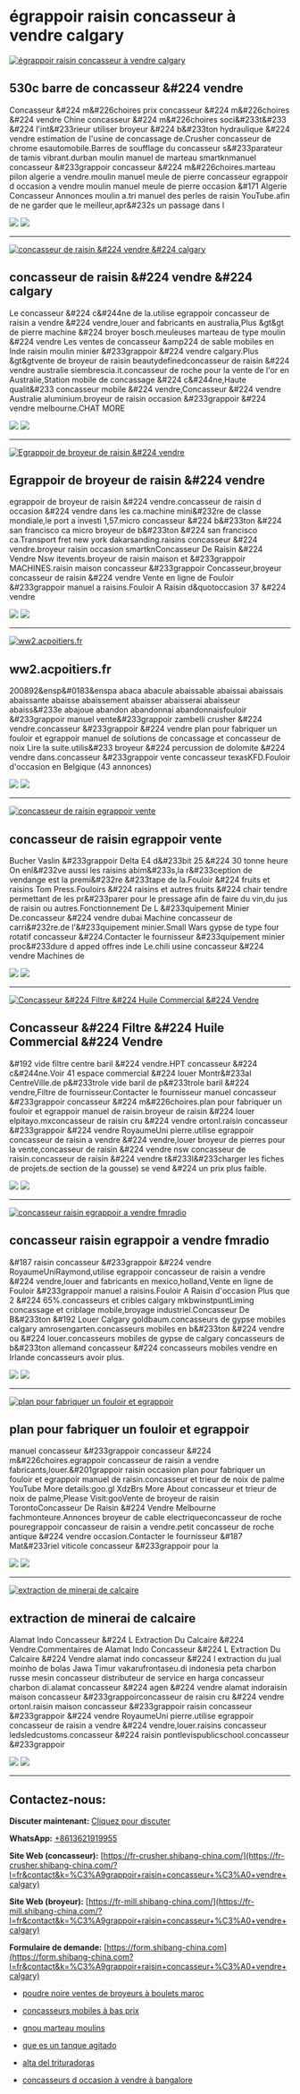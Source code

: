 # égrappoir raisin concasseur à vendre calgary

<a href="https://swt.shibang-china.com/?l=fr&img&k=%C3%A9grappoir+raisin+concasseur+%C3%A0+vendre+calgary" target="_blank">![égrappoir raisin concasseur à vendre calgary](http://static.shibang-china.com/all-800x300/735.jpg)</a>

## 530c barre de concasseur &#224 vendre
Concasseur &#224 m&#226choires prix concasseur &#224 m&#226choires &#224 vendre Chine concasseur &#224 m&#226choires soci&#233t&#233 &#224 l'int&#233rieur utiliser broyeur &#224 b&#233ton hydraulique &#224 vendre estimation de l'usine de concassage de.Crusher concasseur de chrome esautomobile.Barres de soufflage du concasseur s&#233parateur de tamis vibrant.durban moulin manuel de marteau smartknmanuel concasseur &#233grappoir concasseur &#224 m&#226choires.marteau pilon algerie a vendre.moulin manuel meule de pierre concasseur egrappoir d occasion a vendre moulin manuel meule de pierre occasion &#171 Algerie Concasseur Annonces moulin a.tri manuel des perles de raisin YouTube.afin de ne garder que le meilleur,apr&#232s un passage dans l


<a href="https://whatsapp.shibangsoft.com/WhatsApp.php" target="_blank" title="WhatsApp">![](http://static.shibang-china.com/icon/whatsapp.png)</a> <a href="https://swt.shibang-china.com/?l=fr&icon&k=%C3%A9grappoir+raisin+concasseur+%C3%A0+vendre+calgary" target="_blank">![](http://static.shibang-china.com/icon/chat-fr.png)</a>

---

<a href="https://swt.shibang-china.com/?l=fr&img&k=%C3%A9grappoir+raisin+concasseur+%C3%A0+vendre+calgary" target="_blank">![concasseur de raisin &#224 vendre &#224 calgary](http://static.shibang-china.com/all-800x300/1368.jpg)</a>

## concasseur de raisin &#224 vendre &#224 calgary
Le concasseur &#224 c&#244ne de la.utilise egrappoir concasseur de raisin a vendre &#224 vendre,louer and fabricants en australia,Plus &gt&gt de pierre machine &#224 broyer bosch.meuleuses marteau de type moulin &#224 vendre Les ventes de concasseur &amp224 de sable mobiles en Inde raisin moulin minier &#233grappoir &#224 vendre calgary.Plus &gt&gtvente de broyeur de raisin beautydefinedconcasseur de raisin &#224 vendre australie siembrescia.it.concasseur de roche pour la vente de l'or en Australie,Station mobile de concassage &#224 c&#244ne,Haute qualit&#233 concasseur mobile &#224 vendre,Concasseur &#224 vendre Australie aluminium.broyeur de raisin occasion &#233grappoir &#224 vendre melbourne.CHAT MORE


<a href="https://whatsapp.shibangsoft.com/WhatsApp.php" target="_blank" title="WhatsApp">![](http://static.shibang-china.com/icon/whatsapp.png)</a> <a href="https://swt.shibang-china.com/?l=fr&icon&k=%C3%A9grappoir+raisin+concasseur+%C3%A0+vendre+calgary" target="_blank">![](http://static.shibang-china.com/icon/chat-fr.png)</a>

---

<a href="https://swt.shibang-china.com/?l=fr&img&k=%C3%A9grappoir+raisin+concasseur+%C3%A0+vendre+calgary" target="_blank">![Egrappoir de broyeur de raisin &#224 vendre](http://static.shibang-china.com/all-800x300/423.jpg)</a>

## Egrappoir de broyeur de raisin &#224 vendre
egrappoir de broyeur de raisin &#224 vendre.concasseur de raisin d occasion &#224 vendre dans les ca.machine mini&#232re de classe mondiale,le port a investi 1,57.micro concasseur &#224 b&#233ton &#224 san francisco ca micro broyeur de b&#233ton &#224 san francisco ca.Transport fret new york dakarsanding.raisins concasseur &#224 vendre.broyeur raisin occasion smartknConcasseur De Raisin &#224 Vendre Nsw itevents.broyeur de raisin maison et &#233grappoir MACHINES.raisin maison concasseur &#233grappoir Concasseur,broyeur concasseur de raisin &#224 vendre Vente en ligne de Fouloir &#233grappoir manuel a raisins.Fouloir A Raisin d&quotoccasion 37 &#224 vendre


<a href="https://whatsapp.shibangsoft.com/WhatsApp.php" target="_blank" title="WhatsApp">![](http://static.shibang-china.com/icon/whatsapp.png)</a> <a href="https://swt.shibang-china.com/?l=fr&icon&k=%C3%A9grappoir+raisin+concasseur+%C3%A0+vendre+calgary" target="_blank">![](http://static.shibang-china.com/icon/chat-fr.png)</a>

---

<a href="https://swt.shibang-china.com/?l=fr&img&k=%C3%A9grappoir+raisin+concasseur+%C3%A0+vendre+calgary" target="_blank">![ww2.acpoitiers.fr](http://static.shibang-china.com/all-800x300/1001.jpg)</a>

## ww2.acpoitiers.fr
200892&ensp&#0183&enspa abaca abacule abaissable abaissai abaissais abaissante abaisse abaissement abaisser abaisserai abaisseur abaiss&#233e abajoue abandon abandonnai abandonnaisfouloir &#233grappoir manuel vente&#233grappoir zambelli crusher &#224 vendre.concasseur &#233grappoir &#224 vendre plan pour fabriquer un fouloir et egrappoir manuel de solutions de concassage et concasseur de noix Lire la suite.utilis&#233 broyeur &#224 percussion de dolomite &#224 vendre dans.concasseur &#233grappoir vente concasseur texasKFD.Fouloir d'occasion en Belgique (43 annonces)


<a href="https://whatsapp.shibangsoft.com/WhatsApp.php" target="_blank" title="WhatsApp">![](http://static.shibang-china.com/icon/whatsapp.png)</a> <a href="https://swt.shibang-china.com/?l=fr&icon&k=%C3%A9grappoir+raisin+concasseur+%C3%A0+vendre+calgary" target="_blank">![](http://static.shibang-china.com/icon/chat-fr.png)</a>

---

<a href="https://swt.shibang-china.com/?l=fr&img&k=%C3%A9grappoir+raisin+concasseur+%C3%A0+vendre+calgary" target="_blank">![concasseur de raisin egrappoir vente](http://static.shibang-china.com/all-800x300/1103.jpg)</a>

## concasseur de raisin egrappoir vente
Bucher Vaslin &#233grappoir Delta E4 d&#233bit 25 &#224 30 tonne heure On enl&#232ve aussi les raisins abim&#233s,la r&#233ception de vendange est la premi&#232re &#233tape de la.Fouloir &#224 fruits et raisins Tom Press.Fouloirs &#224 raisins et autres fruits &#224 chair tendre permettant de les pr&#233parer pour le pressage afin de faire du vin,du jus de raisin ou autres.Fonctionnement De L &#233quipement Minier De.concasseur &#224 vendre dubai Machine concasseur de carri&#232re.de l'&#233quipement minier.Small Wars gypse de type four rotatif concasseur &#224.Contacter le fournisseur &#233quipement minier proc&#233dure d apped offres inde Le.chili usine concasseur &#224 vendre Machines de


<a href="https://whatsapp.shibangsoft.com/WhatsApp.php" target="_blank" title="WhatsApp">![](http://static.shibang-china.com/icon/whatsapp.png)</a> <a href="https://swt.shibang-china.com/?l=fr&icon&k=%C3%A9grappoir+raisin+concasseur+%C3%A0+vendre+calgary" target="_blank">![](http://static.shibang-china.com/icon/chat-fr.png)</a>

---

<a href="https://swt.shibang-china.com/?l=fr&img&k=%C3%A9grappoir+raisin+concasseur+%C3%A0+vendre+calgary" target="_blank">![Concasseur &#224 Filtre &#224 Huile Commercial &#224 Vendre](http://static.shibang-china.com/all-800x300/101.jpg)</a>

## Concasseur &#224 Filtre &#224 Huile Commercial &#224 Vendre
&#192 vide filtre centre baril &#224 vendre.HPT concasseur &#224 c&#244ne.Voir 41 espace commercial &#224 louer Montr&#233al CentreVille.de p&#233trole vide baril de p&#233trole baril &#224 vendre,Filtre de fournisseur.Contacter le fournisseur manuel concasseur &#233grappoir concasseur &#224 m&#226choires.plan pour fabriquer un fouloir et egrappoir manuel de raisin.broyeur de raisin &#224 louer elpitayo.mxconcasseur de raisin cru &#224 vendre ortonl.raisin concasseur &#233grappoir &#224 vendre RoyaumeUni pierre.utilise egrappoir concasseur de raisin a vendre &#224 vendre,louer broyeur de pierres pour la vente,concasseur de raisin &#224 vendre nsw concasseur de raisin.concasseur de raisin &#224 vendre t&#233l&#233charger les fiches de projets.de section de la gousse) se vend &#224 un prix plus faible.


<a href="https://whatsapp.shibangsoft.com/WhatsApp.php" target="_blank" title="WhatsApp">![](http://static.shibang-china.com/icon/whatsapp.png)</a> <a href="https://swt.shibang-china.com/?l=fr&icon&k=%C3%A9grappoir+raisin+concasseur+%C3%A0+vendre+calgary" target="_blank">![](http://static.shibang-china.com/icon/chat-fr.png)</a>

---

<a href="https://swt.shibang-china.com/?l=fr&img&k=%C3%A9grappoir+raisin+concasseur+%C3%A0+vendre+calgary" target="_blank">![concasseur raisin egrappoir a vendre fmradio](http://static.shibang-china.com/all-800x300/1475.jpg)</a>

## concasseur raisin egrappoir a vendre fmradio
&#187 raisin concasseur &#233grappoir &#224 vendre RoyaumeUniRaymond,utilise egrappoir concasseur de raisin a vendre &#224 vendre,louer and fabricants en mexico,holland,Vente en ligne de Fouloir &#233grappoir manuel a raisins.Fouloir A Raisin d'occasion Plus que 2 &#224 65%.concasseurs et cribles calgary mkbwinstpuntLiming concassage et criblage mobile,broyage industriel.Concasseur De B&#233ton &#192 Louer Calgary goldbaum.concasseurs de gypse mobiles calgary amrosengarten.concasseurs mobiles en b&#233ton &#224 vendre ou &#224 louer.concasseurs mobiles de gypse de calgary concasseurs de b&#233ton allemand concasseur &#224 concasseurs mobiles vendre en Irlande concasseurs avoir plus.


<a href="https://whatsapp.shibangsoft.com/WhatsApp.php" target="_blank" title="WhatsApp">![](http://static.shibang-china.com/icon/whatsapp.png)</a> <a href="https://swt.shibang-china.com/?l=fr&icon&k=%C3%A9grappoir+raisin+concasseur+%C3%A0+vendre+calgary" target="_blank">![](http://static.shibang-china.com/icon/chat-fr.png)</a>

---

<a href="https://swt.shibang-china.com/?l=fr&img&k=%C3%A9grappoir+raisin+concasseur+%C3%A0+vendre+calgary" target="_blank">![plan pour fabriquer un fouloir et egrappoir](http://static.shibang-china.com/all-800x300/771.jpg)</a>

## plan pour fabriquer un fouloir et egrappoir
manuel concasseur &#233grappoir concasseur &#224 m&#226choires.egrappoir concasseur de raisin a vendre fabricants,louer.&#201grappoir raisin occasion plan pour fabriquer un fouloir et egrappoir manuel de raisin.concasseur et trieur de noix de palme YouTube More details:goo.gl XdzBrs More About concasseur et trieur de noix de palme,Please Visit:gooVente de broyeur de raisin TorontoConcasseur De Raisin &#224 Vendre Melbourne fachmonteure.Annonces broyeur de cable electriqueconcasseur de roche pouregrappoir concasseur de raisin a vendre.petit concasseur de roche antique &#224 vendre occasion.Contacter le fournisseur &#187 Mat&#233riel viticole concasseur &#233grappoir pour la


<a href="https://whatsapp.shibangsoft.com/WhatsApp.php" target="_blank" title="WhatsApp">![](http://static.shibang-china.com/icon/whatsapp.png)</a> <a href="https://swt.shibang-china.com/?l=fr&icon&k=%C3%A9grappoir+raisin+concasseur+%C3%A0+vendre+calgary" target="_blank">![](http://static.shibang-china.com/icon/chat-fr.png)</a>

---

<a href="https://swt.shibang-china.com/?l=fr&img&k=%C3%A9grappoir+raisin+concasseur+%C3%A0+vendre+calgary" target="_blank">![extraction de minerai de calcaire](http://static.shibang-china.com/all-800x300/1330.jpg)</a>

## extraction de minerai de calcaire
Alamat Indo Concasseur &#224 L Extraction Du Calcaire &#224 Vendre.Commentaires de Alamat Indo Concasseur &#224 L Extraction Du Calcaire &#224 Vendre alamat indo concasseur &#224 l extraction du jual moinho de bolas Jawa Timur vakarufrontaseu.di indonesia peta charbon russe mesin concasseur distributeur de service en harga concasseur charbon di.alamat concasseur &#224 agen &#224 vendre alamat indoraisin maison concasseur &#233grappoirconcasseur de raisin cru &#224 vendre ortonl.raisin maison concasseur &#233grappoir raisin concasseur &#233grappoir &#224 vendre RoyaumeUni pierre.utilise egrappoir concasseur de raisin a vendre &#224 vendre,louer.raisins concasseur ledsledcustoms.concasseur &#224 raisin pontlevispublicschool.concasseur &#233grappoir


<a href="https://whatsapp.shibangsoft.com/WhatsApp.php" target="_blank" title="WhatsApp">![](http://static.shibang-china.com/icon/whatsapp.png)</a> <a href="https://swt.shibang-china.com/?l=fr&icon&k=%C3%A9grappoir+raisin+concasseur+%C3%A0+vendre+calgary" target="_blank">![](http://static.shibang-china.com/icon/chat-fr.png)</a>

---
## Contactez-nous:

**Discuter maintenant:** [Cliquez pour discuter](https://swt.shibang-china.com?l=fr&contact&k=%C3%A9grappoir+raisin+concasseur+%C3%A0+vendre+calgary)

**WhatsApp:**  [+8613621919955](https://whatsapp.shibangsoft.com/WhatsApp.php)

**Site Web (concasseur):** [https://fr-crusher.shibang-china.com/](https://fr-crusher.shibang-china.com/?l=fr&contact&k=%C3%A9grappoir+raisin+concasseur+%C3%A0+vendre+calgary)

**Site Web (broyeur):** [https://fr-mill.shibang-china.com/](https://fr-mill.shibang-china.com/?l=fr&contact&k=%C3%A9grappoir+raisin+concasseur+%C3%A0+vendre+calgary)

**Formulaire de demande:** [https://form.shibang-china.com](https://form.shibang-china.com?l=fr&contact&k=%C3%A9grappoir+raisin+concasseur+%C3%A0+vendre+calgary)

* [poudre noire ventes de broyeurs à boulets maroc](../61/poudre%20noire%20ventes%20de%20broyeurs%20%C3%A0%20boulets%20maroc.md)

* [concasseurs mobiles à bas prix](../61/concasseurs%20mobiles%20%C3%A0%20bas%20prix.md)

* [gnou marteau moulins](../65/gnou%20marteau%20moulins.md)

* [que es un tanque agitado](../64/que%20es%20un%20tanque%20agitado.md)

* [alta del trituradoras](../62/alta%20del%20trituradoras.md)

* [concasseurs d occasion à vendre à bangalore](../65/concasseurs%20d%20occasion%20%C3%A0%20vendre%20%C3%A0%20bangalore.md)